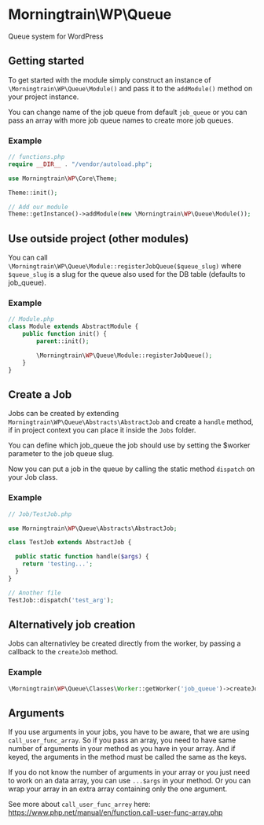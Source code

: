 # Morningtrain\WP\Queue

Queue system for WordPress

## Getting started

To get started with the module simply construct an instance of `\Morningtrain\WP\Queue\Module()` and pass it to the `addModule()` method on your project instance.

You can change name of the job queue from default `job_queue` or you can pass an array with more job queue names to create more job queues.

### Example

```php
// functions.php
require __DIR__ . "/vendor/autoload.php";

use Morningtrain\WP\Core\Theme;

Theme::init();

// Add our module
Theme::getInstance()->addModule(new \Morningtrain\WP\Queue\Module());
```

## Use outside project (other modules)
You can call `\Morningtrain\WP\Queue\Module::registerJobQueue($queue_slug)` where `$queue_slug` is a slug for the queue also used for the DB table (defaults to job_queue).

### Example
```php
// Module.php
class Module extends AbstractModule {
    public function init() {
        parent::init();

        \Morningtrain\WP\Queue\Module::registerJobQueue();
    }
}
```

## Create a Job
Jobs can be created by extending `Morningtrain\WP\Queue\Abstracts\AbstractJob` and create a `handle` method, if in project context you can place it inside the `Jobs` folder.

You can define which job_queue the job should use by setting the $worker parameter to the job queue slug.

Now you can put a job in the queue by calling the static method `dispatch` on your Job class.

### Example
```php
// Job/TestJob.php

use Morningtrain\WP\Queue\Abstracts\AbstractJob;

class TestJob extends AbstractJob {

  public static function handle($args) {
    return 'testing...';
  }
}

// Another file
TestJob::dispatch('test_arg');
```

## Alternatively job creation
Jobs can alternativley be created directly from the worker, by passing a callback to the `createJob` method.

### Example
```php
\Morningtrain\WP\Queue\Classes\Worker::getWorker('job_queue')->createJob($callback, $args);
```

## Arguments
If you use arguments in your jobs, you have to be aware, that we are using `call_user_func_array`. 
So if you pass an array, you need to have same number of arguments in your method as you have in your array. And if keyed, the arguments in the method must be called the same as the keys.

If you do not know the number of arguments in your array or you just need to work on an data array, you can use `...$args` in your method.
Or you can wrap your array in an extra array containing only the one argument.

See more about `call_user_func_arrey` here: https://www.php.net/manual/en/function.call-user-func-array.php